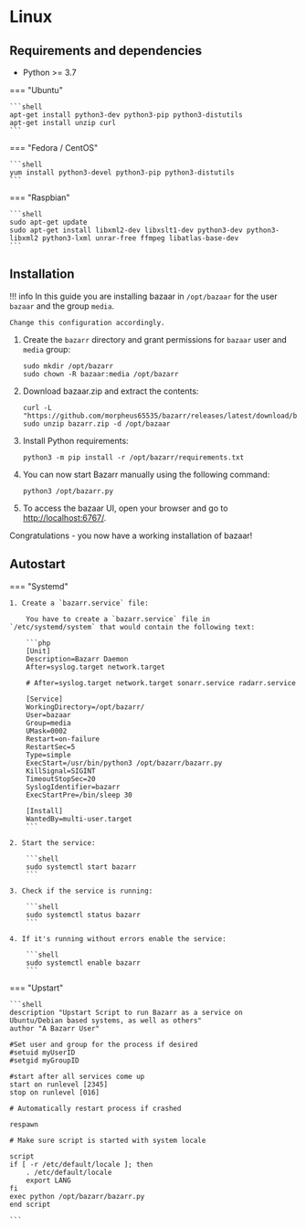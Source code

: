# Linux

## Requirements and dependencies

- Python >= 3.7

=== "Ubuntu"

    ```shell
    apt-get install python3-dev python3-pip python3-distutils
    apt-get install unzip curl
    ```

=== "Fedora / CentOS"

    ```shell
    yum install python3-devel python3-pip python3-distutils
    ```

=== "Raspbian"

    ```shell
    sudo apt-get update
    sudo apt-get install libxml2-dev libxslt1-dev python3-dev python3-libxml2 python3-lxml unrar-free ffmpeg libatlas-base-dev
    ```

## Installation

!!! info
    In this guide you are installing bazaar in `/opt/bazaar` for the user `bazaar` and the group `media`.

    Change this configuration accordingly.

1. Create the `bazarr` directory and grant permissions for `bazaar` user and `media` group:

   ```shell
   sudo mkdir /opt/bazarr
   sudo chown -R bazaar:media /opt/bazarr
   ```

1. Download bazaar.zip and extract the contents:

   ```shell
   curl -L "https://github.com/morpheus65535/bazarr/releases/latest/download/bazarr.zip"
   sudo unzip bazarr.zip -d /opt/bazaar

   ```

1. Install Python requirements:

   ```shell
   python3 -m pip install -r /opt/bazarr/requirements.txt
   ```

1. You can now start Bazarr manually using the following command:

   ```shell
   python3 /opt/bazarr.py
   ```

1. To access the bazaar UI, open your browser and go to [http://localhost:6767/](http://localhost:6767/).

Congratulations - you now have a working installation of bazaar!

## Autostart

=== "Systemd"

    1. Create a `bazarr.service` file:

        You have to create a `bazarr.service` file in `/etc/systemd/system` that would contain the following text:

        ```php
        [Unit]
        Description=Bazarr Daemon
        After=syslog.target network.target

        # After=syslog.target network.target sonarr.service radarr.service

        [Service]
        WorkingDirectory=/opt/bazarr/
        User=bazaar
        Group=media
        UMask=0002
        Restart=on-failure
        RestartSec=5
        Type=simple
        ExecStart=/usr/bin/python3 /opt/bazarr/bazarr.py
        KillSignal=SIGINT
        TimeoutStopSec=20
        SyslogIdentifier=bazarr
        ExecStartPre=/bin/sleep 30

        [Install]
        WantedBy=multi-user.target
        ```

    2. Start the service:

        ```shell
        sudo systemctl start bazarr
        ```

    3. Check if the service is running:

        ```shell
        sudo systemctl status bazarr
        ```

    4. If it's running without errors enable the service:

        ```shell
        sudo systemctl enable bazarr
        ```

=== "Upstart"

    ```shell
    description "Upstart Script to run Bazarr as a service on Ubuntu/Debian based systems, as well as others"
    author "A Bazarr User"

    #Set user and group for the process if desired
    #setuid myUserID
    #setgid myGroupID

    #start after all services come up
    start on runlevel [2345]
    stop on runlevel [016]

    # Automatically restart process if crashed

    respawn

    # Make sure script is started with system locale

    script
    if [ -r /etc/default/locale ]; then
        . /etc/default/locale
        export LANG
    fi
    exec python /opt/bazarr/bazarr.py
    end script

    ```
